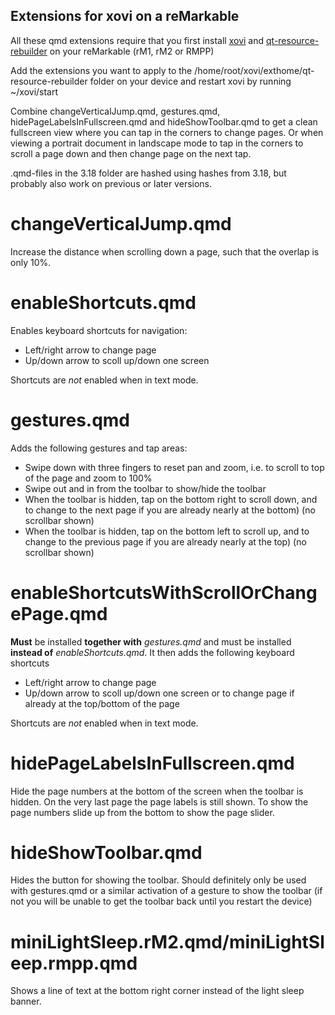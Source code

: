## Extensions for xovi on a reMarkable

All these qmd extensions require that you first install [xovi](https://github.com/asivery/rmpp-xovi-extensions/blob/master/INSTALL.MD) and [qt-resource-rebuilder](https://github.com/asivery/rmpp-xovi-extensions/tree/master/qt-resource-rebuilder) on your reMarkable (rM1, rM2 or RMPP)

Add the extensions you want to apply to the /home/root/xovi/exthome/qt-resource-rebuilder folder on your device and restart xovi by running ~/xovi/start

Combine changeVerticalJump.qmd, gestures.qmd, hidePageLabelsInFullscreen.qmd and hideShowToolbar.qmd to get a clean fullscreen view where you can tap in the corners to change pages. Or when viewing a portrait document in landscape mode to tap in the corners to scroll a page down and then change page on the next tap.

.qmd-files in the 3.18 folder are hashed using hashes from 3.18, but probably also work on previous or later versions.

# changeVerticalJump.qmd
Increase the distance when scrolling down a page, such that the overlap is only 10%.

# enableShortcuts.qmd
Enables keyboard shortcuts for navigation:
- Left/right arrow to change page
- Up/down arrow to scoll up/down one screen

Shortcuts are *not* enabled when in text mode.

# gestures.qmd
Adds the following gestures and tap areas:
- Swipe down with three fingers to reset pan and zoom, i.e. to scroll to top of the page and zoom to 100%
- Swipe out and in from the toolbar to show/hide the toolbar
- When the toolbar is hidden, tap on the bottom right to scroll down, and to change to the next page if you are already nearly at the bottom) (no scrollbar shown)
- When the toolbar is hidden, tap on the bottom left to scroll up, and to change to the previous page if you are already nearly at the top) (no scrollbar shown)

# enableShortcutsWithScrollOrChangePage.qmd
**Must** be installed **together with** *gestures.qmd* and must be installed **instead of** *enableShortcuts.qmd*. It then adds the following keyboard shortcuts
- Left/right arrow to change page
- Up/down arrow to scoll up/down one screen or to change page if already at the top/bottom of the page

Shortcuts are *not* enabled when in text mode.

# hidePageLabelsInFullscreen.qmd
Hide the page numbers at the bottom of the screen when the toolbar is hidden. On the very last page the page labels is still shown. To show the page numbers slide up from the bottom to show the page slider.

# hideShowToolbar.qmd
Hides the button for showing the toolbar. Should definitely only be used with gestures.qmd or a similar activation of a gesture to show the toolbar (if not you will be unable to get the toolbar back until you restart the device)

# miniLightSleep.rM2.qmd/miniLightSleep.rmpp.qmd
Shows a line of text at the bottom right corner instead of the light sleep banner.
